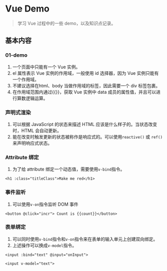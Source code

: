 # Vue Demo

> 学习 Vue 过程中的一些 demo，以及知识点记录。

## 基本内容
### 01-demo
1. 一个页面中只能有一个 Vue 实例。
2. el 属性表示 Vue 实例的作用域，一般使用 id 选择器，因为 Vue 实例只能有一个作用域。
3. 不建议选择在html、body 当做作用域的标签，因此需要一个 div 标签包裹。
4. 在作用域范围内通过{{}}，获取 Vue 实例中 data 成员的属性值，并且可以进行算数逻辑运算。

### 声明式渲染
1. 可以根据 JavaScript 的状态来描述 HTML 应该是什么样子的。当状态改变时，HTML 会自动更新。
2. 能在改变时触发更新的状态被称作是响应式的。可以使用`reactive()` 或 `ref()` 来声明响应式状态。

### Attribute 绑定
1. 为了给 attribute 绑定一个动态值，需要使用`v-bind`指令。
```vue
<h1 :class="titleClass">Make me red</h1>
```

### 事件监听 
1. 可以使用`v-on`指令监听 DOM 事件
```vue
<button @click="incr"> Count is {{count}}</button>
```

### 表单绑定
1. 可以同时使用`v-bind`指令和`v-on`指令来在表单的输入单元上创建双向绑定。
2. 上述操作可以换成`v-model`指令。
```vue
<input :bind="text" @input="onInput">

<input v-model="text">
```


